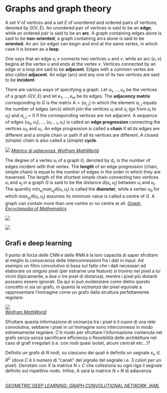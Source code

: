 # Graphs and graph theory

A set $V$ of vertices and a set $E$ of unordered and ordered pairs of vertices; denoted by $G(V,E)$. An unordered pair of vertices is said to be an **edge**, while an ordered pair is said to be an **arc**. A graph containing edges alone is said to be **non-oriented**; a graph containing arcs alone is said to be **oriented**. An arc (or edge) can begin and end at the same vertex, in which case it is known as a **loop**.

One says that an edge ${u,v}$ connects two vertices $u$ and $v$, while an arc $(u,v)$ begins at the vertex $u$ and ends at the vertex $v$. Vertices connected by an edge or a loop are said to be **adjacent**. Edges with a common vertex are also called **adjacent**. An edge (arc) and any one of its two vertices are said to be **incident**. 

There are various ways of specifying a graph. Let $u_1,...,u_n$ be the vertices of a graph $G(V,E)$ and let $e_1,...,e_m$ be its edges. The **adjacency matrix** corresponding to $G$ is the matrix $A=(a_{i,j})$ in which the element $a_{i,j}$ equals the number of edges (arcs) which join the vertices $u_i$ and $u_j$ (go from $u_i$ to $u_j$) and $a_{i,j} =0$ if the corresponding vertices are not adjacent. A sequence of edges $(u_0,u_1),...,(u_{r-1},u_r)$ is called an **edge progression** connecting the vertices $u_0$ and $u_r$. An edge progression is called a **chain** if all its edges are different and a simple chain or path if all its vertices are different. A closed (simple) chain is also called a (simple) **cycle**.

![](https://iaml.it/blog/geometric-deep-learning-1/images/AdjacencyMatrix_1002.gif) [*Matrice di adiacenza. Wolfram MathWorld*](http://mathworld.wolfram.com/AdjacencyMatrix.html)

The degree of a vertex $u_i$ of a graph $G$, denoted by $d_i$, is the number of edges incident with that vertex.
The **length** of an edge progression (chain, simple chain) is equal to the number of edges in the order in which they are traversed. The length of the shortest simple chain connecting two vertices $u_i$ and $u_j$ in a graph $G$ is said to be the distance $d(u_i,u_j)$ between $u_i$ and $u_j$. The quantity $min_{u_i}max_{u_j}d(u_i,u_j)$ is called the **diameter**, while a vertex $u_0$ for which $max_{u_j}d(u_i,u_j)$ assumes its minimum value is called a centre of $G$. A graph can contain more than one centre or no centre at all.
[*Graph. Encyclopedia of Mathematics*](http://www.encyclopediaofmath.org/index.php?title=Graph&oldid=38869)

![](https://miro.medium.com/max/1824/1*qxvZX-YRBsRrmM5ePvNAQA.jpeg)

![](https://miro.medium.com/max/1723/1*urJTrfWn8aZdhb9A-HXZVg.jpeg)

## Grafi e deep learning
Il punto di forza delle CNN e delle RNN è la loro capacità di saper sfruttare al meglio la conoscenza delle interconnessioni fra i dati in input. Ad esempio un filtro convolutivo si basa sul fatto che i dati necessari ad elaborare un singolo pixel (per estrarne una feature) si trovino nei pixel a lui vicini (tipicamente, a due o tre pixel di distanza), mentre i pixel più distanti possano essere ignorati. Da qui si può evidenziare come dietro questo concetto vi sia un grafo, in quanto la *vicinanza* dei pixel equivale a rappresentare l'immagine come un grafo dalla struttura perfettamente regolare:

![](https://iaml.it/blog/geometric-deep-learning-1/images/GridGraph_701.gif) 
\
[*Wolfram MathWorld*](http://mathworld.wolfram.com/GridGraph.html)

Sfruttare questa informazione di vicinanza tra i pixel è il cuore di una rete convolutiva, sebbene i pixel in un'immagine sono interconnessi in modo estremamente regolare. C'è modo per sfruttare l'informazione contenuta nel grafo senza senza sacrificare efficienza o flessibilità delle architetture nel caso di grafi irregolari (i.e. con nodi quasi isolati, alcuni centrali etc...)?

Definito un grafo di $N$ nodi, su ciascuno dei quali è definito un segnale $x_n \in R^C$ (dove $C$ è il numero di "canali" del signale del segnale i.e. 3 colori per un pixel). Denotato con $X$ la matrice $N \times C$ che colleziona su ogni riga il segnale definito sul rispettivo nodo. Infine, $A$ sarà la matrice $N \times N$ di adiacenza.

\
[*GEOMETRIC DEEP LEARNING: GRAPH CONVOLUTIONAL NETWORK. IAML*](https://iaml.it/blog/geometric-deep-learning-1)